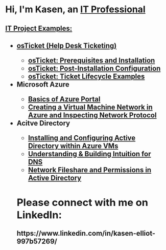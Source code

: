 <h1>Hi, I'm Kasen, an <a href="(https://www.linkedin.com/in/kasen-elliot-997b57269/)"> IT Professional</h1> 

<h2> IT Project Examples:</h2>

<!-- IT Projects -->

<h2 IT Projects</h2>

<ul>
<li><b>osTicket (Help Desk Ticketing)</b></li>
  <ul>
  <li><a href = "https://github.com/Kasen-Elliot/osticket-prereqs-">osTicket: Prerequisites and Installation</a></li>
  <li><a href = "https://github.com/Kasen-Elliot/post-install-config-">osTicket: Post-Installation Configuration</a></li>
  <li><a href = "https://github.com/Kasen-Elliot/ticket-lifecycle-">osTicket: Ticket Lifecycle Examples</a></li>
  </ul>

<li><b>Microsoft Azure</b></li>
  <ul>
  <li><a href = "https://github.com/Kasen-Elliot/azure-portal-">Basics of Azure Portal</a></li>
  <li><a href = "https://github.com/Kasen-Elliot/vm-network">Creating a Virtual Machine Network in Azure and Inspecting Network Protocol</a></li>
  </ul>
  
<li><b>Acitve Directory</b></li>
  <ul>
  <li><a href = "https://github.com/Kasen-Elliot/active-directory-">Installing and Configuring Active Directory within Azure VMs</a></li>
  <li><a href = "https://github.com/Kasen-Elliot/dns-">Understanding & Building Intuition for DNS</a></li>
  <li><a href = "https://github.com/Kasen-Elliot/network-fileshare-">Network Fileshare and Permissions in Active Directory</a></li>
  </ul>

  <h2>Please connect with me on LinkedIn:</h2>
      https://www.linkedin.com/in/kasen-elliot-997b57269/
